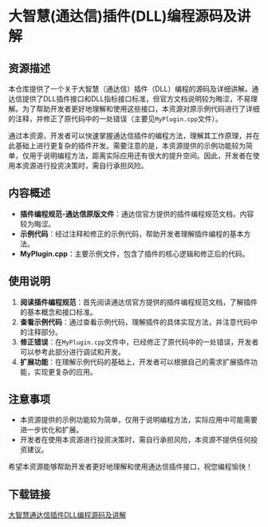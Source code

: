 # 大智慧(通达信)插件(DLL)编程源码及讲解

## 资源描述

本仓库提供了一个关于大智慧（通达信）插件（DLL）编程的源码及详细讲解。通达信提供了DLL插件接口和DLL指标接口标准，但官方文档说明较为晦涩，不易理解。为了帮助开发者更好地理解和使用这些接口，本资源对原示例代码进行了详细的注释，并修正了原代码中的一处错误（主要见`MyPlugin.cpp`文件）。

通过本资源，开发者可以快速掌握通达信插件的编程方法，理解其工作原理，并在此基础上进行更复杂的插件开发。需要注意的是，本资源提供的示例功能较为简单，仅用于说明编程方法，距离实际应用还有很大的提升空间。因此，开发者在使用本资源进行投资决策时，需自行承担风险。

## 内容概述

- **插件编程规范-通达信原版文件**：通达信官方提供的插件编程规范文档，内容较为晦涩。
- **示例代码**：经过注释和修正的示例代码，帮助开发者理解插件编程的基本方法。
- **MyPlugin.cpp**：主要示例文件，包含了插件的核心逻辑和修正后的代码。

## 使用说明

1. **阅读插件编程规范**：首先阅读通达信官方提供的插件编程规范文档，了解插件的基本概念和接口标准。
2. **查看示例代码**：通过查看示例代码，理解插件的具体实现方法，并注意代码中的注释部分。
3. **修正错误**：在`MyPlugin.cpp`文件中，已经修正了原代码中的一处错误，开发者可以参考此部分进行调试和开发。
4. **扩展功能**：在理解示例代码的基础上，开发者可以根据自己的需求扩展插件功能，实现更复杂的应用。

## 注意事项

- 本资源提供的示例功能较为简单，仅用于说明编程方法，实际应用中可能需要进一步优化和扩展。
- 开发者在使用本资源进行投资决策时，需自行承担风险，本资源不提供任何投资建议。

希望本资源能够帮助开发者更好地理解和使用通达信插件接口，祝您编程愉快！

## 下载链接

[大智慧通达信插件DLL编程源码及讲解](https://pan.quark.cn/s/990fce749a05)